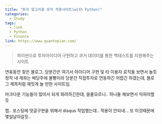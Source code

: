 ```yaml
---
title: "투자 알고리즘 로직 적용사이트(with Python)"
categories:
  - Study
tags:
  - link
  - Python
  - Finance
link: https://www.quantopian.com/
---
```


> 파이썬으로 투자아이디어 구현하고 과거 데이터를 통한 백테스트를 지원해주는 사이트

연휴동안 찾은 블로그. 당분간은 여기서 아이디어 구현 및 타 이용자 로직들 보면서 놀듯
정작 내 계좌는 배당주에 몰빵이라 당분간 직접투자로 연동하긴 어렵긴 하겠는데,
블로그 제목처럼 재밋게 놀 만한 사이트임.

마크다운 기능들이 많아서 되게 화려하긴한데, 쓸줄모르니.. 하나둘 해보면서 익혀야할듯

쩝.. 포스팅에 댓글구현을 위해서 disqus 작업했는데.. 적용이 안되네... 또 이것때문에 몇일날아갈듯..